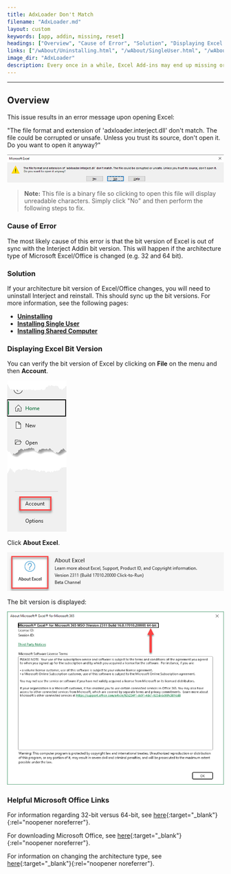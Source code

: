 ```yaml
---
title: AdxLoader Don't Match
filename: "AdxLoader.md"
layout: custom
keywords: [app, addin, missing, reset]
headings: ["Overview", "Cause of Error", "Solution", "Displaying Excel Bit Version", "Helpful Microsoft Office Links"]
links: ["/wAbout/Uninstalling.html", "/wAbout/SingleUser.html", "/wAbout/SharedComputer.html", "https://support.microsoft.com/en-us/office/choose-between-the-64-bit-or-32-bit-version-of-office-2dee7807-8f95-4d0c-b5fe-6c6f49b8d261", "https://www.microsoft.com/en-us/microsoft-365/download-office", "https://learn.microsoft.com/en-us/deployoffice/change-bitness"]
image_dir: "AdxLoader"
description: Every once in a while, Excel Add-ins may end up missing or fail to load in Excel. If your Interject addin is missing, you can follow these steps to reset it.
---
```

* * *

## Overview

This issue results in an error message upon opening Excel:

"The file format and extension of 'adxloader.interject.dll' don't match. The file could be corrupted or unsafe. Unless you trust its source, don't open it. Do you want to open it anyway?"

![](/images/AdxLoader/AdxLoaderDontMatch.png)
<br>

<blockquote class=highlight_note>
<b>Note:</b> This file is a binary file so clicking to open this file will display unreadable characters. Simply click "No" and then perform the following steps to fix.
</blockquote>

### Cause of Error

The most likely cause of this error is that the bit version of Excel is out of sync with the Interject Addin bit version. This will happen if the architecture type of Microsoft Excel/Office is changed (e.g. 32 and 64 bit).

### Solution

If your architecture bit version of Excel/Office changes, you will need to uninstall Interject and reinstall. This should sync up the bit versions. For more information, see the following pages:

* **[Uninstalling](/wAbout/Uninstalling.html)**
* **[Installing Single User](/wAbout/SingleUser.html)**
* **[Installing Shared Computer](/wAbout/SharedComputer.html)**

### Displaying Excel Bit Version

You can verify the bit version of Excel by clicking on **File** on the menu and then **Account**.

![](/images/AdxLoader/ClickAccount.png)
<br>

Click **About Excel**.

![](/images/AdxLoader/ClickAboutExcel.png)
<br>

The bit version is displayed:

![](/images/AdxLoader/ExcelBitVersion.png)
<br>

### Helpful Microsoft Office Links

For information regarding 32-bit versus 64-bit, see [here](https://support.microsoft.com/en-us/office/choose-between-the-64-bit-or-32-bit-version-of-office-2dee7807-8f95-4d0c-b5fe-6c6f49b8d261){:target="_blank"}{:rel="noopener noreferrer"}.

For downloading Microsoft Office, see [here](https://www.microsoft.com/en-us/microsoft-365/download-office){:target="_blank"}{:rel="noopener noreferrer"}.

For information on changing the architecture type, see [here](https://learn.microsoft.com/en-us/deployoffice/change-bitness){:target="_blank"}{:rel="noopener noreferrer"}.

